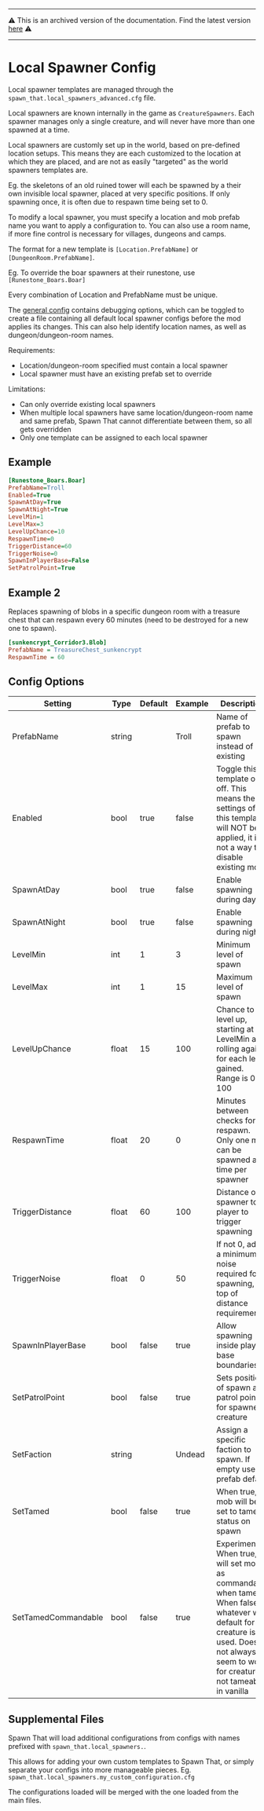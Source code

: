 ----

⚠️ This is an archived version of the documentation. Find the latest version [here](/configs/general/intro.html) ⚠️

----

# Local Spawner Config

Local spawner templates are managed through the `spawn_that.local_spawners_advanced.cfg` file.

Local spawners are known internally in the game as `CreatureSpawners`.
Each spawner manages only a single creature, and will never have more than one spawned at a time.

Local spawners are customly set up in the world, based on pre-defined location setups. This means they are each customized to the location at which they are placed, and are not as easily "targeted" as the world spawners templates are. 

Eg. the skeletons of an old ruined tower will each be spawned by a their own invisible local spawner, placed at very specific positions. If only spawning once, it is often due to respawn time being set to 0.

To modify a local spawner, you must specify a location and mob prefab name you want to apply a configuration to.
You can also use a room name, if more fine control is necessary for villages, dungeons and camps.

The format for a new template is `[Location.PrefabName]` or `[DungeonRoom.PrefabName]`. 

Eg.
To override the boar spawners at their runestone, use 
`[Runestone_Boars.Boar]`

Every combination of Location and PrefabName must be unique.

The [general config](general-config.md) contains debugging options, which can be toggled to create a file containing all default local spawner configs before the mod applies its changes.
This can also help identify location names, as well as dungeon/dungeon-room names.

Requirements:
- Location/dungeon-room specified must contain a local spawner
- Local spawner must have an existing prefab set to override

Limitations:
- Can only override existing local spawners
- When multiple local spawners have same location/dungeon-room name and same prefab, Spawn That cannot differentiate between them, so all gets overridden
- Only one template can be assigned to each local spawner

## Example 
``` INI
[Runestone_Boars.Boar]
PrefabName=Troll
Enabled=True
SpawnAtDay=True
SpawnAtNight=True
LevelMin=1
LevelMax=3
LevelUpChance=10
RespawnTime=0
TriggerDistance=60
TriggerNoise=0
SpawnInPlayerBase=False
SetPatrolPoint=True
```

## Example 2
Replaces spawning of blobs in a specific dungeon room with a treasure chest that can respawn every 60 minutes (need to be destroyed for a new one to spawn).

``` INI
[sunkencrypt_Corridor3.Blob]
PrefabName = TreasureChest_sunkencrypt
RespawnTime = 60
```

## Config Options

| Setting | Type | Default | Example | Description |
| --- | --- | --- | --- | --- |
| PrefabName | string | | Troll | Name of prefab to spawn instead of existing |
| Enabled | bool | true | false | Toggle this template on-off. This means the settings of this template will NOT be applied, it is not a way to disable existing mobs |
| SpawnAtDay | bool | true | false | Enable spawning during day. |
| SpawnAtNight | bool | true | false | Enable spawning during night. |
| LevelMin | int | 1 | 3 | Minimum level of spawn |
| LevelMax | int | 1 | 15 | Maximum level of spawn |
| LevelUpChance | float | 15 | 100 | Chance to level up, starting at LevelMin and rolling again for each level gained. Range is 0 to 100 |
| RespawnTime | float | 20 | 0 | Minutes between checks for respawn. Only one mob can be spawned at time per spawner |
| TriggerDistance | float | 60 | 100 | Distance of spawner to player to trigger spawning |
| TriggerNoise | float | 0 | 50 | If not 0, adds a minimum noise required for spawning, on top of distance requirement |
| SpawnInPlayerBase | bool | false | true | Allow spawning inside player base boundaries |
| SetPatrolPoint | bool | false | true | Sets position of spawn as patrol point for spawned creature |
| SetFaction | string | | Undead | Assign a specific faction to spawn. If empty uses prefab default |
| SetTamed | bool | false | true | When true, mob will be set to tamed status on spawn |
| SetTamedCommandable | bool | false | true | Experimental. When true, will set mob as commandable when tamed. When false, whatever was default for the creature is used. Does not always seem to work for creatures not tameable in vanilla |

## Supplemental Files

Spawn That will load additional configurations from configs with names prefixed with `spawn_that.local_spawners.`.

This allows for adding your own custom templates to Spawn That, or simply separate your configs into more manageable pieces.
Eg. `spawn_that.local_spawners.my_custom_configuration.cfg`

The configurations loaded will be merged with the one loaded from the main files.